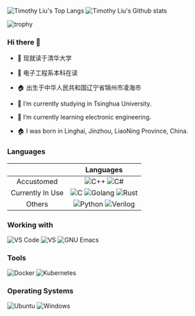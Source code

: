 
![Timothy Liu's Top Langs](https://github-readme-stats-timothy-liuxf.vercel.app/api/top-langs/?username=Timothy-LiuXueFeng&count_private=true&theme=tokyonight&border_color=000000&bg_color=45,D5592B,7223DA)
![Timothy Liu's Github stats](https://github-readme-stats-timothy-liuxf.vercel.app/api?username=Timothy-LiuXueFeng&show_icons=true&count_private=true&theme=tokyonight&border_color=000000&bg_color=45,D5592B,7223DA)

![trophy](https://github-profile-trophy-timothy-liuxf.vercel.app/?username=Timothy-LiuXuefeng&theme=radical&margin-w=15&margin-h=15&no-bg=false&no-frame=false&rank=SSS,SS,S,AAA,AA,A,UNKNOWN,SECRET)

### Hi there 👋

<!--
**Timothy-LiuXuefeng/Timothy-LiuXuefeng** is a ✨ _special_ ✨ repository because its `README.md` (this file) appears on your GitHub profile.

Here are some ideas to get you started:

- 🔭 I’m currently working on ...
- 🌱 I’m currently learning ...
- 👯 I’m looking to collaborate on ...
- 🤔 I’m looking for help with ...
- 💬 Ask me about ...
- 📫 How to reach me: ...
- 😄 Pronouns: ...
- ⚡ Fun fact: ...
-->

- 🔭 现就读于清华大学
- 🌱 电子工程系本科在读
- 🏠 出生于中华人民共和国辽宁省锦州市凌海市

- 🔭 I’m currently studying in Tsinghua University.
- 🌱 I’m currently learning electronic engineering.
- 🏠 I was born in Linghai, Jinzhou, LiaoNing Province, China.

### Languages

<!-- Verilog doesn't has its own icon now, use velog's instead -->

||Languages|
|:---:|:---:|
|Accustomed|![C++](https://img.shields.io/badge/C%2B%2B-00599C?style=for-the-badge&logo=c%2B%2B&logoColor=white) ![C#](https://img.shields.io/badge/C%23-239120?style=for-the-badge&logo=csharp&logoColor=white)|
|Currently In Use|![C](https://img.shields.io/badge/C-A8B9CC?style=for-the-badge&logo=c&logoColor=white) ![Golang](https://img.shields.io/badge/GO-00ADD8?style=for-the-badge&logo=go&logoColor=white) ![Rust](https://img.shields.io/badge/Rust-000000?style=for-the-badge&logo=rust&logoColor=white)|
|Others|![Python](https://img.shields.io/badge/Python-3776AB?style=for-the-badge&logo=python&logoColor=yellow) ![Verilog](https://img.shields.io/badge/Verilog-B2B7F8?style=for-the-badge&logo=velog&logoColor=white)|

### Working with

![VS Code](https://img.shields.io/badge/Visual%20Studio%20Code-007ACC?style=for-the-badge&logo=visual%20studio%20code&logoColor=white) ![VS](https://img.shields.io/badge/Visual%20Studio-5C2D91?style=for-the-badge&logo=visual%20studio&logoColor=white) ![GNU Emacs](https://img.shields.io/badge/GNU%20Emacs-7F5AB6?style=for-the-badge&logo=gnu%20emacs&logoColor=white)

### Tools

![Docker](https://img.shields.io/badge/Docker-2496ED?style=for-the-badge&logo=docker&logoColor=white) ![Kubernetes](https://img.shields.io/badge/Kubernetes-326CE5?style=for-the-badge&logo=kubernetes&logoColor=white)

### Operating Systems

![Ubuntu](https://img.shields.io/badge/Ubuntu-E95420?style=for-the-badge&logo=ubuntu&logoColor=white) ![Windows](https://img.shields.io/badge/Windows-0078D6?style=for-the-badge&logo=windows&logoColor=white)
